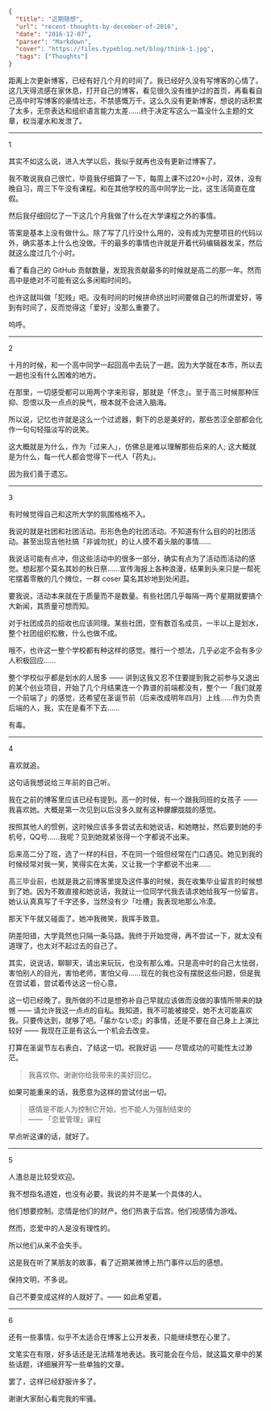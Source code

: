 ```json
{
  "title": "近期随想",
  "url": "recent-thoughts-by-december-of-2016",
  "date": "2016-12-07",
  "parser": "Markdown",
  "cover": "https://files.typeblog.net/blog/think-1.jpg",
  "tags": ["Thoughts"]
}
```

距离上次更新博客，已经有好几个月的时间了。我已经好久没有写博客的心情了。这几天得流感在家休息，打开自己的博客，看见很久没有维护过的首页，再看看自己高中时写博客的豪情壮志，不禁感慨万千。这么久没有更新博客，想说的话积累了太多，无奈表达和组织语言能力太差……终于决定写这么一篇没什么主题的文章，权当灌水和发泄了。

---

1

其实不如这么说，进入大学以后，我似乎就再也没有更新过博客了。

我不敢说我自己很忙，毕竟我仔细算了一下，每周上课不过20+小时，双休，没有晚自习，周三下午没有课程。和在其他学校的高中同学比一比，这生活简直在度假。

然后我仔细回忆了一下这几个月我做了什么在大学课程之外的事情。

答案是基本上没有做什么。除了写了几行没什么用的，没有成为完整项目的代码以外，确实基本上什么也没做。干的最多的事情也许就是开着代码编辑器发呆，然后就这么度过几个小时。

看了看自己的 GitHub 贡献数量，发现我贡献最多的时候就是高二的那一年。然而高中是绝对不可能有这么多闲暇时间的。

也许这就叫做「犯贱」吧。没有时间的时候拼命挤出时间要做自己的所谓爱好，等到有时间了，反而觉得这「爱好」没那么重要了。

呜呼。

---

2

十月的时候，和一个高中同学一起回高中去玩了一趟。因为大学就在本市，所以去一趟也没有什么困难的地方。

在那里，一切感受都可以用两个字来形容，那就是「怀念」。至于高三时候那种压抑、怨恨以及一点点的戾气，根本就不会进入脑海。

所以说，记忆也许就是这么一个过滤器，剩下的总是美好的，那些苦涩全部都会化作一句句轻描淡写的说笑。

这大概就是为什么，作为「过来人」，仿佛总是难以理解那些后来的人; 这大概就是为什么，每一代人都会觉得下一代人「药丸」。

因为我们善于遗忘。

---

3

有时候觉得自己和这所大学的氛围格格不入。

我说的就是社团和社团活动。形形色色的社团活动。不知道有什么目的的社团活动。甚至出现吉他社搞「非诚勿扰」的让人摸不着头脑的事情……

我说话可能有点冲，但这些活动中的很多一部分，确实有点为了活动而活动的感觉。想起那个莫名其妙的秋日祭……宣传海报上各种浪漫，结果到头来只是一帮死宅摆着零散的几个摊位，一群 coser 莫名其妙地到处闲逛。

要我说，活动本来就在于质量而不是数量。有些社团几乎每隔一两个星期就要搞个大新闻，其质量可想而知。

对于社团成员的招收也应该同理。某些社团，空有数百名成员，一半以上是划水，整个社团组织松散，什么也做不成。

哦不，也许这一整个学校都有种这样的感觉。推行一个想法，几乎必定不会有多少人积极回应……

整个学校似乎都是划水的人居多 —— 讲到这我又忍不住要提到我之前参与又退出的某个创业项目，开始了几个月结果连一个靠谱的前端都没有，整个一「我们就差一个前端了」的感觉，还希望在圣诞节前（后来改成明年四月）上线……作为负责后端的人，我，实在是看不下去……

有毒。

---

4

喜欢就追。

这句话我想说给三年前的自己听。

我在之前的博客里应该已经有提到。高一的时候，有一个跟我同班的女孩子 —— 我喜欢她。大概是第一次见到以后没多久就有这种朦朦胧胧的感觉。

按照其他人的惯例，这时候应该多多尝试去和她说话，和她瞎扯，然后要到她的手机号，QQ号……我呢？见到她就紧张得一个字都说不出来。

后来高二分了班，选了一样的科目，不在同一个班但经常在门口遇见。她见到我的时候经常对我一笑，笑得实在太美，又让我一个字都说不出来……

高三毕业前，也就是我之前博客里提及这件事的时候，我在收集毕业留言的时候想到了她。因为不敢直接和她说话，我就让一位同学代我去请求她给我写一份留言。她认认真真写了千字还多，当然没有少「吐槽」我表现地那么冷漠。

那天下午就又碰面了。她冲我微笑，我挥手致意。

阴差阳错，大学竟然也只隔一条马路。我终于开始觉得，再不尝试一下，就太没有道理了，也太对不起过去的自己了。

其实，说说话，聊聊天，请出来玩玩，也没有那么难。只是高中时的自己太怯弱，害怕别人的目光，害怕老师，害怕父母……现在的我也没有摆脱这些问题，但是我在尝试着，尝试着传达这一份心意。

这一切已经晚了。我所做的不过是想弥补自己早就应该做而没做的事情所带来的缺憾 —— 请允许我这一点点的自私。我知道，我不可能被接受，她不太可能喜欢我。只要传达到，就够了吧。「届かない恋」的事情，还是不要在自己身上上演比较好 —— 我现在正是有这么一个机会去改变。

打算在圣诞节左右表白，了结这一切。祝我好运 —— 尽管成功的可能性太过渺茫。

> 我喜欢你。谢谢你给我带来的美好回忆。

如果可能重来的话，我愿意为这样的尝试付出一切。

> 感情是不能人为控制它开始，也不能人为强制结束的  
> —— 「恋爱管理」课程

早点听这课的话，就好了。

---

5

人渣总是比较受欢迎。

我不想指名道姓，也没有必要。我说的并不是某一个具体的人。

他们想要控制。恋情是他们的财产。他们热衷于后宫。他们视感情为游戏。

然而，恋爱中的人是没有理性的。

所以他们从来不会失手。

这是我在听了某朋友的故事，看了近期某微博上热门事件以后的感想。

保持文明，不多说。

自己不要变成这样的人就好了。—— 如此希望着。

---

6

还有一些事情，似乎不太适合在博客上公开发表，只能继续憋在心里了。

文笔实在有限，好多话还是无法精准地表达。我可能会在今后，就这篇文章中的某些话题，详细展开写一些单独的文章。

罢了，这样已经舒服许多了。

谢谢大家耐心看完我的牢骚。
